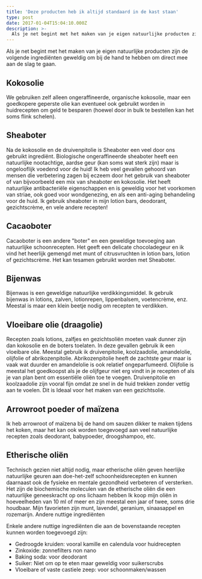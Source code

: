 ```yaml
---
title: 'Deze producten heb ik altijd standaard in de kast staan'
type: post
date: 2017-01-04T15:04:10.000Z
description: >-
  Als je net begint met het maken van je eigen natuurlijke producten zijn de volgende ingrediënten geweldig om bij de hand te hebben om direct mee aan de slag te gaan.
---
```


Als je net begint met het maken van je eigen natuurlijke producten zijn de volgende ingrediënten geweldig om bij de hand te hebben om direct mee aan de slag te gaan.

## Kokosolie
We gebruiken zelf alleen ongeraffineerde, organische kokosolie, maar een goedkopere geperste olie kan eventueel ook gebruikt worden in huidrecepten om geld te besparen (hoewel door in bulk te bestellen kan het soms flink schelen).

## Sheaboter
Na de kokosolie en de druivenpitolie is Sheaboter een veel door ons gebruikt ingrediënt. Biologische ongeraffineerde sheaboter heeft een natuurlijke nootachtige, aardse geur (kan soms wat sterk zijn) maar is ongelooflijk voedend voor de huid! Ik heb veel gevallen gehoord van mensen die verbetering zagen bij eczeem door het gebruik van sheaboter of van bijvoorbeeld een mix van sheaboter en kokosolie. Het heeft natuurlijke antibacteriële eigenschappen en is geweldig voor het voorkomen van striae, ook goed voor wondgenezing, en als een anti-aging behandeling voor de huid. Ik gebruik sheaboter in mijn lotion bars, deodorant, gezichtscrème, en vele andere recepten!

## Cacaoboter
Cacaoboter is een andere "boter" en een geweldige toevoeging aan natuurlijke schoonrecepten. Het geeft een delicate chocoladegeur en ik vind het heerlijk gemengd met munt of citrusvruchten in lotion bars, lotion of gezichtscrème. Het kan tesamen gebruikt worden met Sheaboter.

## Bijenwas
Bijenwas is een geweldige natuurlijke verdikkingsmiddel. Ik gebruik bijenwas in lotions, zalven, lotionrepen, lippenbalsem, voetencrème, enz. Meestal is maar een klein beetje nodig om recepten te verdikken.

## Vloeibare olie (draagolie)
Recepten zoals lotions, zalfjes en gezichtsoliën moeten vaak dunner zijn dan kokosolie en de boters toelaten. In deze gevallen gebruik ik een vloeibare olie. Meestal gebruik ik druivenpitolie, koolzaadolie, amandelolie, olijfolie of abrikozenpitolie. Abrikozenpitolie heeft de zachtste geur maar is vaak wat duurder en amandelolie is ook relatief ongeparfumeerd. Olijfolie is meestal het goedkoopst als je de olijfgeur niet erg vindt in je recepten of als je van plan bent om essentiële oliën toe te voegen. Druivenpitolie en koolzaadolie zijn vooral fijn omdat ze snel in de huid trekken zonder vettig aan te voelen. Dit is Ideaal voor het maken van een gezichtsolie.

## Arrowroot poeder of maïzena
Ik heb arrowroot of maïzena bij de hand om sauzen dikker te maken tijdens het koken, maar het kan ook worden toegevoegd aan veel natuurlijke recepten zoals deodorant, babypoeder, droogshampoo, etc.

## Etherische oliën

Technisch gezien niet altijd nodig, maar etherische oliën geven heerlijke natuurlijke geuren aan doe-het-zelf schoonheidsrecepten en kunnen daarnaast ook de fysieke en mentale gezondheid verbeteren of versterken. Het zijn de biochemische moleculen van de etherische oliën die een natuurlijke geneeskracht op ons lichaam hebben Ik koop mijn oliën in hoeveelheden van 10 ml of meer en zijn meestal een jaar of twee, soms drie houdbaar. Mijn favorieten zijn munt, lavendel, geranium, sinaasappel en rozemarijn.
Andere nuttige ingrediënten

Enkele andere nuttige ingrediënten die aan de bovenstaande recepten kunnen worden toegevoegd zijn:
-  Gedroogde kruiden: vooral kamille en calendula voor huidrecepten
-  Zinkoxide: zonnefilters non nano
-  Baking soda: voor deodorant
-  Suiker: Niet om op te eten maar geweldig voor suikerscrubs
-  Vloeibare of vaste castiele zeep: voor schoonmaken/wassen
